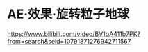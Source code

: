 # AE·效果·旋转粒子地球

<https://www.bilibili.com/video/BV1qA411b7PK?from=search&seid=10791871276942711567>
